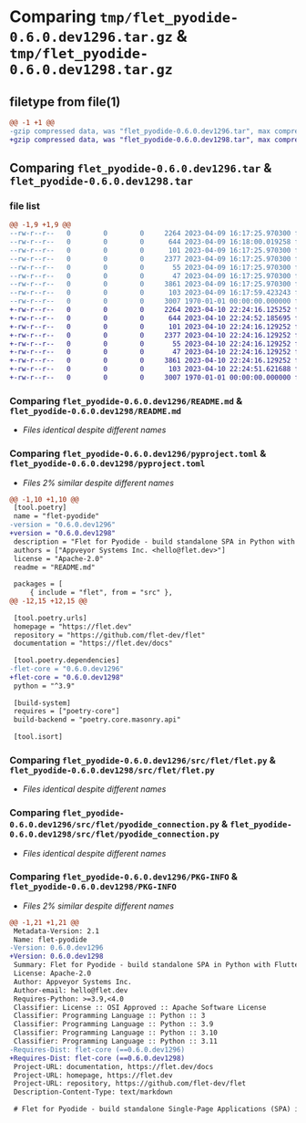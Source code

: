 # Comparing `tmp/flet_pyodide-0.6.0.dev1296.tar.gz` & `tmp/flet_pyodide-0.6.0.dev1298.tar.gz`

## filetype from file(1)

```diff
@@ -1 +1 @@
-gzip compressed data, was "flet_pyodide-0.6.0.dev1296.tar", max compression
+gzip compressed data, was "flet_pyodide-0.6.0.dev1298.tar", max compression
```

## Comparing `flet_pyodide-0.6.0.dev1296.tar` & `flet_pyodide-0.6.0.dev1298.tar`

### file list

```diff
@@ -1,9 +1,9 @@
--rw-r--r--   0        0        0     2264 2023-04-09 16:17:25.970300 flet_pyodide-0.6.0.dev1296/README.md
--rw-r--r--   0        0        0      644 2023-04-09 16:18:00.019258 flet_pyodide-0.6.0.dev1296/pyproject.toml
--rw-r--r--   0        0        0      101 2023-04-09 16:17:25.970300 flet_pyodide-0.6.0.dev1296/src/flet/__init__.py
--rw-r--r--   0        0        0     2377 2023-04-09 16:17:25.970300 flet_pyodide-0.6.0.dev1296/src/flet/flet.py
--rw-r--r--   0        0        0       55 2023-04-09 16:17:25.970300 flet_pyodide-0.6.0.dev1296/src/flet/matplotlib_chart.py
--rw-r--r--   0        0        0       47 2023-04-09 16:17:25.970300 flet_pyodide-0.6.0.dev1296/src/flet/plotly_chart.py
--rw-r--r--   0        0        0     3861 2023-04-09 16:17:25.970300 flet_pyodide-0.6.0.dev1296/src/flet/pyodide_connection.py
--rw-r--r--   0        0        0      103 2023-04-09 16:17:59.423243 flet_pyodide-0.6.0.dev1296/src/flet/version.py
--rw-r--r--   0        0        0     3007 1970-01-01 00:00:00.000000 flet_pyodide-0.6.0.dev1296/PKG-INFO
+-rw-r--r--   0        0        0     2264 2023-04-10 22:24:16.125252 flet_pyodide-0.6.0.dev1298/README.md
+-rw-r--r--   0        0        0      644 2023-04-10 22:24:52.185695 flet_pyodide-0.6.0.dev1298/pyproject.toml
+-rw-r--r--   0        0        0      101 2023-04-10 22:24:16.129252 flet_pyodide-0.6.0.dev1298/src/flet/__init__.py
+-rw-r--r--   0        0        0     2377 2023-04-10 22:24:16.129252 flet_pyodide-0.6.0.dev1298/src/flet/flet.py
+-rw-r--r--   0        0        0       55 2023-04-10 22:24:16.129252 flet_pyodide-0.6.0.dev1298/src/flet/matplotlib_chart.py
+-rw-r--r--   0        0        0       47 2023-04-10 22:24:16.129252 flet_pyodide-0.6.0.dev1298/src/flet/plotly_chart.py
+-rw-r--r--   0        0        0     3861 2023-04-10 22:24:16.129252 flet_pyodide-0.6.0.dev1298/src/flet/pyodide_connection.py
+-rw-r--r--   0        0        0      103 2023-04-10 22:24:51.621688 flet_pyodide-0.6.0.dev1298/src/flet/version.py
+-rw-r--r--   0        0        0     3007 1970-01-01 00:00:00.000000 flet_pyodide-0.6.0.dev1298/PKG-INFO
```

### Comparing `flet_pyodide-0.6.0.dev1296/README.md` & `flet_pyodide-0.6.0.dev1298/README.md`

 * *Files identical despite different names*

### Comparing `flet_pyodide-0.6.0.dev1296/pyproject.toml` & `flet_pyodide-0.6.0.dev1298/pyproject.toml`

 * *Files 2% similar despite different names*

```diff
@@ -1,10 +1,10 @@
 [tool.poetry]
 name = "flet-pyodide"
-version = "0.6.0.dev1296"
+version = "0.6.0.dev1298"
 description = "Flet for Pyodide - build standalone SPA in Python with Flutter UI."
 authors = ["Appveyor Systems Inc. <hello@flet.dev>"]
 license = "Apache-2.0"
 readme = "README.md"
 
 packages = [
     { include = "flet", from = "src" },
@@ -12,15 +12,15 @@
 
 [tool.poetry.urls]
 homepage = "https://flet.dev"
 repository = "https://github.com/flet-dev/flet"
 documentation = "https://flet.dev/docs"
 
 [tool.poetry.dependencies]
-flet-core = "0.6.0.dev1296"
+flet-core = "0.6.0.dev1298"
 python = "^3.9"
 
 [build-system]
 requires = ["poetry-core"]
 build-backend = "poetry.core.masonry.api"
 
 [tool.isort]
```

### Comparing `flet_pyodide-0.6.0.dev1296/src/flet/flet.py` & `flet_pyodide-0.6.0.dev1298/src/flet/flet.py`

 * *Files identical despite different names*

### Comparing `flet_pyodide-0.6.0.dev1296/src/flet/pyodide_connection.py` & `flet_pyodide-0.6.0.dev1298/src/flet/pyodide_connection.py`

 * *Files identical despite different names*

### Comparing `flet_pyodide-0.6.0.dev1296/PKG-INFO` & `flet_pyodide-0.6.0.dev1298/PKG-INFO`

 * *Files 2% similar despite different names*

```diff
@@ -1,21 +1,21 @@
 Metadata-Version: 2.1
 Name: flet-pyodide
-Version: 0.6.0.dev1296
+Version: 0.6.0.dev1298
 Summary: Flet for Pyodide - build standalone SPA in Python with Flutter UI.
 License: Apache-2.0
 Author: Appveyor Systems Inc.
 Author-email: hello@flet.dev
 Requires-Python: >=3.9,<4.0
 Classifier: License :: OSI Approved :: Apache Software License
 Classifier: Programming Language :: Python :: 3
 Classifier: Programming Language :: Python :: 3.9
 Classifier: Programming Language :: Python :: 3.10
 Classifier: Programming Language :: Python :: 3.11
-Requires-Dist: flet-core (==0.6.0.dev1296)
+Requires-Dist: flet-core (==0.6.0.dev1298)
 Project-URL: documentation, https://flet.dev/docs
 Project-URL: homepage, https://flet.dev
 Project-URL: repository, https://github.com/flet-dev/flet
 Description-Content-Type: text/markdown
 
 # Flet for Pyodide - build standalone Single-Page Applications (SPA) in Python with Flutter UI
```

